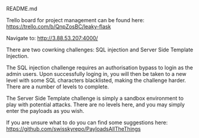 README.md

Trello board for project management can be found here:
https://trello.com/b/QnpZosBC/leaky-flask


Navigate to:
http://3.88.53.207:4000/

There are two cowrking challenges: SQL injection and Server Side Template Injection.

The SQL injection challenge requires an authorisation bypass to login as the admin users. Upon successfully loging in, you will then be taken to a new level with some SQL characters blacklisted, making the challenge harder. There are a number of levels to complete.

The Server Side Template challenge is simply a sandbox environment to play with potential attacks. There are no levels here, and you may simply enter the payloads as you wish.

If you are unsure what to do you can find some suggestions here:
https://github.com/swisskyrepo/PayloadsAllTheThings


